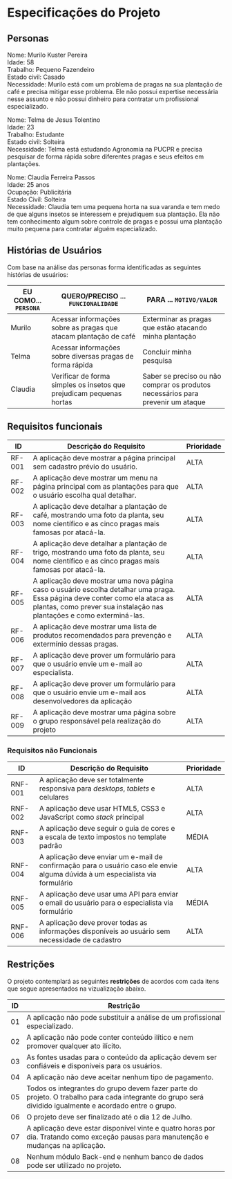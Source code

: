 # Especificações do Projeto

## Personas

Nome: Murilo Kuster Pereira
<br>
Idade: 58
<br>
Trabalho: Pequeno Fazendeiro
<br>
Estado civil: Casado
<br>
Necessidade: Murilo está com um problema de pragas na sua plantação de café e precisa mitigar esse problema. Ele não possui expertise necessária nesse assunto e não possui dinheiro para contratar um profissional especializado.

Nome: Telma de Jesus Tolentino
<br>
Idade: 23
<br>
Trabalho: Estudante
<br>
Estado civil: Solteira
<br>
Necessidade: Telma está estudando Agronomia na PUCPR e precisa pesquisar de forma rápida sobre diferentes pragas e seus efeitos em plantações.

Nome: Claudia Ferreira Passos
<br>
Idade: 25 anos
<br>
Ocupação: Publicitária
<br>
Estado Civil: Solteira
<br>
Necessidade: Claudia tem uma pequena horta na sua varanda e tem medo de que alguns insetos se interessem e prejudiquem sua plantação. Ela não tem conhecimento algum sobre controle de pragas e possui uma plantação muito pequena para contratar alguém especializado.

## Histórias de Usuários

Com base na análise das personas forma identificadas as seguintes histórias de usuários:

|EU COMO... `PERSONA`| QUERO/PRECISO ... `FUNCIONALIDADE`   |PARA ... `MOTIVO/VALOR`                                     |
|--------------------|--------------------------------------|------------------------------------------------------------|
|Murilo              | Acessar informações sobre as pragas que atacam plantação de café | Exterminar as pragas que estão atacando minha plantação             |
|Telma              | Acessar informações sobre diversas pragas de forma rápida | Concluir minha pesquisa             |
|Claudia              | Verificar de forma simples os insetos que prejudicam pequenas hortas | Saber se preciso ou não comprar os produtos necessários para prevenir um ataque            |


## Requisitos funcionais
|ID       | Descrição do Requisito  | Prioridade |
|---------|-------------------------|------------|
|RF-001| A aplicação deve mostrar a página principal sem cadastro prévio do usuário. | ALTA |
|RF-002| A aplicação deve mostrar um menu na página principal com as plantações para que o usuário escolha qual detalhar. | ALTA |
|RF-003| A aplicação deve detalhar a plantação de café, mostrando uma foto da planta, seu nome científico e as cinco pragas mais famosas por atacá-la. | ALTA
|RF-004| A aplicação deve detalhar a plantação de trigo, mostrando uma foto da planta, seu nome científico e as cinco pragas mais famosas por atacá-la. | ALTA
|RF-005| A aplicação deve mostrar uma nova página caso o usuário escolha detalhar uma praga. Essa página deve conter como ela ataca as plantas, como prever sua instalação nas plantações e como exterminá-las. | ALTA
|RF-006| A aplicação deve mostrar uma lista de produtos recomendados para prevenção e extermínio dessas pragas. | ALTA
|RF-007| A aplicação deve prover um formulário para que o usuário envie um e-mail ao especialista. | ALTA
|RF-008| A aplicação deve prover um formulário para que o usuário envie um e-mail aos desenvolvedores da aplicação | ALTA
|RF-009| A aplicação deve mostrar uma página sobre o grupo responsável pela realização do projeto | ALTA

### Requisitos não Funcionais

|ID     | Descrição do Requisito  | Prioridade |
|-------|-------------------------|------------|
|RNF-001| A aplicação deve ser totalmente responsiva para *desktops*, *tablets* e celulares | ALTA |
|RNF-002| A aplicação deve usar HTML5, CSS3 e JavaScript como *stack* principal | ALTA |
|RNF-003| A aplicação deve seguir o guia de cores e a escala de texto impostos no template padrão | MÉDIA |
|RNF-004| A aplicação deve enviar um e-mail de confirmação para o usuário caso ele envie alguma dúvida à um especialista via formulário | ALTA |
|RNF-005| A aplicação deve usar uma API para enviar o email do usuário para o especialista via formulário | MÉDIA |
|RNF-006| A aplicação deve prover todas as informações disponíveis ao usuário sem necessidade de cadastro | ALTA |
## Restrições

 O projeto contemplará as seguintes **restrições** de acordos com cada itens que segue apresentados na vizualização abaixo.

| ID | Restrição |
|----|-----------|
|01| A aplicação não pode substituir a análise de um profissional especializado.|
|02| A aplicação não pode conter conteúdo ilítico e nem promover qualquer ato ilícito.|
|03| As fontes usadas para o conteúdo da aplicação devem ser confiáveis e disponíveis para os usuários.|
|04| A aplicação não deve aceitar nenhum tipo de pagamento.|
|05| Todos os integrantes do grupo devem fazer parte do projeto. O trabalho para cada integrante do grupo será dividido igualmente e acordado entre o grupo.|
|06| O projeto deve ser finalizado até o dia 12 de Julho.|
|07| A aplicação deve estar disponível vinte e quatro horas por dia. Tratando como exceção pausas para manutenção e mudanças na aplicação.|  
|08| Nenhum módulo Back-end e nenhum banco de dados pode ser utilizado no projeto.|   
